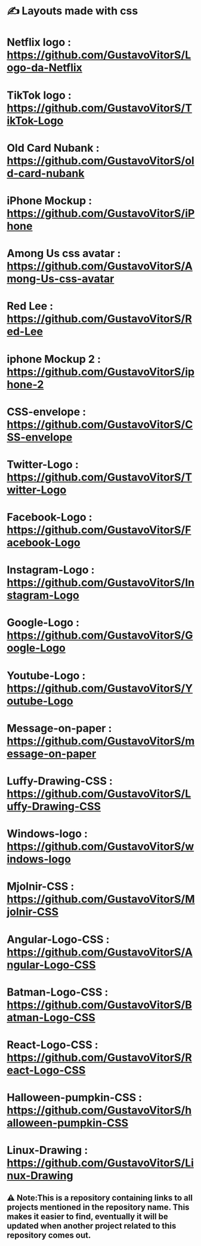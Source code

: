 # ✍️ Layouts made with css

# Netflix logo : https://github.com/GustavoVitorS/Logo-da-Netflix

# TikTok logo : https://github.com/GustavoVitorS/TikTok-Logo

# Old Card Nubank : https://github.com/GustavoVitorS/old-card-nubank

# iPhone Mockup : https://github.com/GustavoVitorS/iPhone

# Among Us css avatar : https://github.com/GustavoVitorS/Among-Us-css-avatar

# Red Lee : https://github.com/GustavoVitorS/Red-Lee

# iphone Mockup 2 : https://github.com/GustavoVitorS/iphone-2

# CSS-envelope : https://github.com/GustavoVitorS/CSS-envelope

# Twitter-Logo : https://github.com/GustavoVitorS/Twitter-Logo

# Facebook-Logo : https://github.com/GustavoVitorS/Facebook-Logo

# Instagram-Logo : https://github.com/GustavoVitorS/Instagram-Logo

# Google-Logo : https://github.com/GustavoVitorS/Google-Logo

# Youtube-Logo : https://github.com/GustavoVitorS/Youtube-Logo

# Message-on-paper : https://github.com/GustavoVitorS/message-on-paper

# Luffy-Drawing-CSS : https://github.com/GustavoVitorS/Luffy-Drawing-CSS

# Windows-logo : https://github.com/GustavoVitorS/windows-logo

# Mjolnir-CSS : https://github.com/GustavoVitorS/Mjolnir-CSS

# Angular-Logo-CSS : https://github.com/GustavoVitorS/Angular-Logo-CSS

# Batman-Logo-CSS : https://github.com/GustavoVitorS/Batman-Logo-CSS

# React-Logo-CSS : https://github.com/GustavoVitorS/React-Logo-CSS

# Halloween-pumpkin-CSS : https://github.com/GustavoVitorS/halloween-pumpkin-CSS

# Linux-Drawing : https://github.com/GustavoVitorS/Linux-Drawing

## ⚠️ Note:This is a repository containing links to all projects mentioned in the repository name. This makes it easier to find, eventually it will be updated when another project related to this repository comes out.
